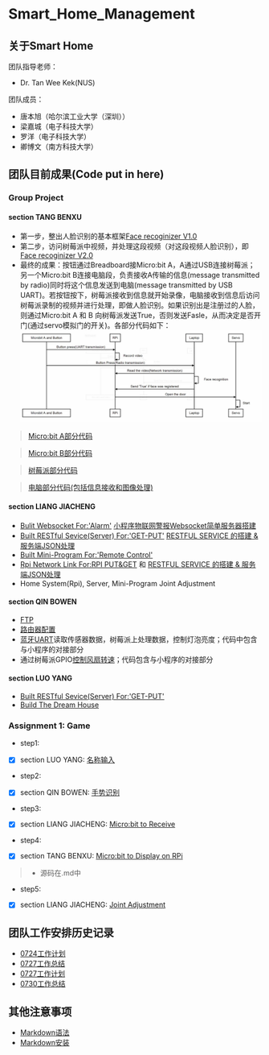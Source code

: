 # Smart_Home_Management

## 关于Smart Home 

团队指导老师：

- Dr. Tan Wee Kek(NUS)

团队成员：

- 唐本旭（哈尔滨工业大学（深圳））
- 梁嘉城（电子科技大学）
- 罗洋（电子科技大学）
- 卿博文（南方科技大学）

## 团队目前成果(Code put in here)
### Group Project
#### section TANG BENXU
- 第一步，整出人脸识别的基本框架[Face recoginizer V1.0](人脸检测并识别.md)
- 第二步，访问树莓派中视频，并处理这段视频（对这段视频人脸识别），即[Face recoginizer V2.0](Laptop通过FTP访问树莓派中视频文件.md)
- 最终的成果：按钮通过Breadboard接Micro:bit A，A通过USB连接树莓派；另一个Micro:bit B连接电脑段，负责接收A传输的信息(message transmitted by radio)同时将这个信息发送到电脑(message transmitted by USB UART)。若按钮按下，树莓派接收到信息就开始录像，电脑接收到信息后访问树莓派录制的视频并进行处理，即做人脸识别。如果识别出是注册过的人脸，则通过Micro:bit A 和 B 向树莓派发送True，否则发送Fasle，从而决定是否开门(通过servo模拟门的开关)。各部分代码如下：
![](https://github.com/TANGBEN7/Smart_Home_Management/blob/master/Project%20Management/Sequence.JPG)
> [Micro:bit A部分代码](https://github.com/TANGBEN7/Smart_Home_Management/blob/master/Face%20ID%20Final%20Version/button_link.js)

> [Micro:bit B部分代码](https://github.com/TANGBEN7/Smart_Home_Management/blob/master/Face%20ID%20Final%20Version/Laptop_edge.js)

> [树莓派部分代码](https://github.com/TANGBEN7/Smart_Home_Management/blob/master/Face%20ID%20Final%20Version/RPi/Record.py)

> [电脑部分代码(包括信息接收和图像处理)](https://github.com/TANGBEN7/Smart_Home_Management/blob/master/Face%20ID%20Final%20Version/Laptop/Laptop.py)

#### section LIANG JIACHENG

* [Bulit Websocket For:'Alarm'](/Websocket)      [小程序物联网警报Websocket简单服务器搭建](https://github.com/TANGBEN7/Smart_Home_Management/blob/master/Websocket/%E5%B0%8F%E7%A8%8B%E5%BA%8F%E7%89%A9%E8%81%94%E7%BD%91%E8%AD%A6%E6%8A%A5Websocket%E7%AE%80%E5%8D%95%E6%9C%8D%E5%8A%A1%E5%99%A8%E6%90%AD%E5%BB%BA.md)
* [Built RESTful Sevice(Server) For:'GET-PUT'](/Server_get_put)      [RESTFUL SERVICE 的搭建 & 服务端JSON处理](https://github.com/TANGBEN7/Smart_Home_Management/blob/master/Server_get_put/RESTFUL%20SERVICE%20%E7%9A%84%E6%90%AD%E5%BB%BA%20%26%20%E6%9C%8D%E5%8A%A1%E7%AB%AFJSON%E5%A4%84%E7%90%86.md)
* [Built Mini-Program For:'Remote Control'](https://github.com/JACKPURCELL/NUSSmartHome)
* [Rpi Network Link For:RPI PUT&GET](/Run_on_Rpi)    和    [RESTFUL SERVICE 的搭建 & 服务端JSON处理](https://github.com/TANGBEN7/Smart_Home_Management/blob/master/Server_get_put/RESTFUL%20SERVICE%20%E7%9A%84%E6%90%AD%E5%BB%BA%20%26%20%E6%9C%8D%E5%8A%A1%E7%AB%AFJSON%E5%A4%84%E7%90%86.md)
* Home System(Rpi), Server, Mini-Program Joint Adjustment

#### section QIN BOWEN
- [FTP](树莓派搭建ftp服务器配置本地用户访问.md)
- [路由器配置](树莓派热点路由器配置.md)
- [蓝牙UART](https://github.com/TANGBEN7/Smart_Home_Management/blob/master/Run_on_Rpi/Light_Rpi.py)读取传感器数据，树莓派上处理数据，控制灯泡亮度；代码中包含与小程序的对接部分
- 通过树莓派GPIO[控制风扇转速](https://github.com/TANGBEN7/Smart_Home_Management/blob/master/Run_on_Rpi/Fan_Rpi.py)；代码包含与小程序的对接部分
#### section LUO YANG

* [Built RESTful Sevice(Server) For:'GET-PUT'](/Server_get_put)
* [Build The Dream House](1.jpg)

### Assignment 1: Game

- step1: 
- [x] section LUO YANG: [名称输入](/down-1.js)
- step2:
- [x] section QIN BOWEN: [手势识别](/ges-1.js)
- step3:
- [x] section LIANG JIACHENG: [Micro:bit to Receive](/receive.js)
- step4:
- [x] section TANG BENXU: [Micro:bit to Display on RPi](/树莓派启动与通信.md)

> - 源码在.md中

- step5:
- [x] section LIANG JIACHENG: [Joint Adjustment](https://github.com/TANGBEN7/Smart_Home_Management/tree/master/Assignment)

### 

## 团队工作安排历史记录

- [0724工作计划](https://github.com/TANGBEN7/Smart_Home_Management/blob/master/Project%20Management/7-24%20Schedule.md)
- [0727工作总结](https://github.com/TANGBEN7/Smart_Home_Management/blob/master/Project%20Management/0727-Review.md)
- [0727工作计划](https://github.com/TANGBEN7/Smart_Home_Management/blob/master/Project%20Management/0727%20Schedule.md)
- [0730工作总结](https://github.com/TANGBEN7/Smart_Home_Management/blob/master/Project%20Management/0730%20Review.md)

## 其他注意事项
- [Markdown语法](https://www.zybuluo.com/mdeditor)
- [Markdown安装](https://www.zybuluo.com/cmd/)

